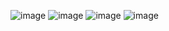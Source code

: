 ![image](https://github.com/Ishanoic/PBI-1-Sales/assets/144539284/d8ded203-d979-498d-8af9-d043004cf974)
![image](https://github.com/user-attachments/assets/cc169b14-1d5a-4dc7-a403-01c2829d564b)
![image](https://github.com/user-attachments/assets/536fc26c-f7c2-4cfd-a06c-48702cc8222b)
![image](https://github.com/user-attachments/assets/e991b3d8-91bb-47d3-92b2-52b1511d1723)

